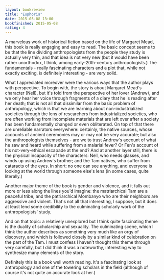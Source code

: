 ```yaml
---
layout: bookreview
title: "Euphoria"
date: 2015-05-08 13:00
bookfinished: 2015-05-08
rating: 4
---
```


A marvelous work of historical fiction based on the life of Margaret Mead, this book is really engaging and easy to read.  The basic concept seems to be that the line dividing anthropologists from the people they study is actually very thin, and that idea is not very new (but it would have been rather unorthodox, I think, among early-20th-century anthropologists.)  The fundamentals - really fascinating characters and a plot that, while not exactly exciting, is definitely interesting - are very solid.



What I appreciated moreover were the various ways that the author plays with perspective.  To begin with, the story is about Margaret Mead's character (Nell), but it's told from the perspective of her lover (Andrew), and we only hear her voice through fragments of a diary that he is reading after her death; that is not all that dissimilar from the basic problem of anthropology, which is that we are learning about non-industrialized societies through the lens of researchers from industrialized societies, who are often working from incomplete materials that are left over after a society has been fundamentally changed or even obliterated.  On top of that there are unreliable narrators everywhere: certainly, the native sources, whose accounts of ancient ceremonies may or may not be very accurate; but also the anthropologists themselves - are we to trust Andrew's account of what he saw and heard while suffering from a malarial fever? Or Fen's account of his not-very-ethical escapade at the end?  And at another layer still, there is the physical incapacity of the characters: Nell, who needs glasses, and winds up using Andrew's brother; and the Tam natives, who suffer from cataracts of the eyes.  In short: no one can see anything, and everyone is looking at the world through someone else's lens (in some cases, quite literally.)



Another major theme of the book is gender and violence, and it falls out more or less along the lines you'd imagine: the matriarchical Tam are a peaceful tribe, and the patriarchical Mombanyo who are their neighbors are aggressive and violent.  That's not all that interesting, I suppose, but it does at least lend some credibility to the culminating scholarly work of the anthropologists' study.



And on that topic: a relatively unexplored but I think quite fascinating theme is the duality of scholarship and sexuality.  The culminating scene, which I think the author describes as something very much like an orgy of discovery, and which is followed closely by a similar kind of celebration on the part of the Tam.  I must confess I haven't thought this theme through very carefully, but I did think it was a noteworthy, interesting way to synthesize many elements of the story.



Definitely this is a book well worth reading.  It's a fascinating look at anthropology and one of the towering scholars in the field (although of course it's not quite an accurate look at her.)